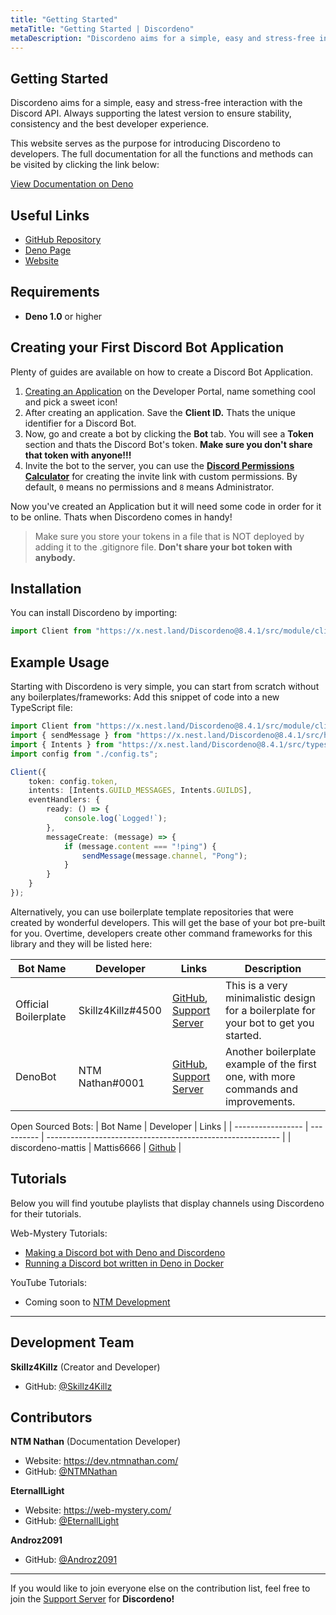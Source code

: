 ```yaml
---
title: "Getting Started"
metaTitle: "Getting Started | Discordeno"
metaDescription: "Discordeno aims for a simple, easy and stress-free interaction with the Discord API. Always supporting the latest version to ensure stability, consistency and the best developer experience."
---
```


## Getting Started

Discordeno aims for a simple, easy and stress-free interaction with the Discord API. Always supporting the latest version to ensure stability, consistency and the best developer experience.

This website serves as the purpose for introducing Discordeno to developers. The full documentation for all the functions and methods can be visited by clicking the link below:

[View Documentation on Deno](https://doc.deno.land/https/deno.land/x/discordeno/mod.ts)

## Useful Links
- [GitHub Repository](https://github.com/Skillz4Killz/Discordeno)
- [Deno Page](https://deno.land/x/discordeno)
- [Website](https://discordeno.js.org/)

## Requirements

- **Deno 1.0** or higher

## Creating your First Discord Bot Application

Plenty of guides are available on how to create a Discord Bot Application.

1. [Creating an Application](https://discord.com/developers/applications) on the Developer Portal, name something cool and pick a sweet icon!
2. After creating an application. Save the **Client ID.** Thats the unique identifier for a Discord Bot.
3. Now, go and create a bot by clicking the **Bot** tab. You will see a **Token** section and thats the Discord Bot's token. **Make sure you don't share that token with anyone!!!**
4. Invite the bot to the server, you can use the **[Discord Permissions Calculator](https://discordapi.com/permissions.html#0)** for creating the invite link with custom permissions. By default, `0` means no permissions and `8` means Administrator.

Now you've created an Application but it will need some code in order for it to be online. Thats when Discordeno comes in handy!

> Make sure you store your tokens in a file that is NOT deployed by adding it to the .gitignore file. **Don't share your bot token with anybody.**

## Installation

You can install Discordeno by importing:
```ts
import Client from "https://x.nest.land/Discordeno@8.4.1/src/module/client.ts";
```

## Example Usage

Starting with Discordeno is very simple, you can start from scratch without any boilerplates/frameworks: Add this snippet of code into a new TypeScript file:

```ts
import Client from "https://x.nest.land/Discordeno@8.4.1/src/module/client.ts";
import { sendMessage } from "https://x.nest.land/Discordeno@8.4.1/src/handlers/channel.ts";
import { Intents } from "https://x.nest.land/Discordeno@8.4.1/src/types/options.ts";
import config from "./config.ts";

Client({
    token: config.token,
    intents: [Intents.GUILD_MESSAGES, Intents.GUILDS],
    eventHandlers: {
        ready: () => {
            console.log(`Logged!`);
        },
        messageCreate: (message) => {
            if (message.content === "!ping") {
                sendMessage(message.channel, "Pong");
            }
        }
    }
});
```

Alternatively, you can use boilerplate template repositories that were created by wonderful developers. This will get the base of your bot pre-built for you. Overtime, developers create other command frameworks for this library and they will be listed here:

| Bot Name             | Developer         | Links                                                                                                           | Description                                                                           |
| -------------------- | ----------------- | --------------------------------------------------------------------------------------------------------------- | ------------------------------------------------------------------------------------- |
| Official Boilerplate | Skillz4Killz#4500 | [GitHub](https://github.com/Skillz4Killz/Discordeno-bot-template), [Support Server](https://discord.gg/J4NqJ72) | This is a very minimalistic design for a boilerplate for your bot to get you started. |
| DenoBot              | NTM Nathan#0001   | [GitHub](https://github.com/ntm-development/DenoBot), [Support Server](https://discord.com/invite/G2rb53z)      | Another boilerplate example of the first one, with more commands and improvements.    |

Open Sourced Bots:
| Bot Name          | Developer  | Links                                                      |
| ----------------- | ---------- | ---------------------------------------------------------- |
| discordeno-mattis | Mattis6666 | [Github](https://github.com/Mattis6666/discordeno-mattis/) |


## Tutorials
Below you will find youtube playlists that display channels using Discordeno for their tutorials.

Web-Mystery Tutorials:
- <a href="https://web-mystery.com/articles/making-discord-bot-deno-and-discordeno" target="_blank">Making a Discord bot with Deno and Discordeno</a>
- <a href="https://web-mystery.com/articles/running-discord-bot-written-deno-docker" target="_blank">Running a Discord bot written in Deno in Docker</a>

YouTube Tutorials:
- Coming soon to [NTM Development](https://www.youtube.com/channel/UCkOFck-WCQtolha4NJuK7zA/)

---

## Development Team

**Skillz4Killz** (Creator and Developer)

- GitHub: [@Skillz4Killz](https://github.com/skillz4killz)

## Contributors

**NTM Nathan** (Documentation Developer)

- Website: https://dev.ntmnathan.com/
- GitHub: [@NTMNathan](https://github.com/NTMNathan)

**EternallLight**

- Website: https://web-mystery.com/
- GitHub: [@EternallLight](https://github.com/EternallLight)

**Androz2091**

- GitHub: [@Androz2091](https://github.com/Androz2091)

---
If you would like to join everyone else on the contribution list, feel free to join the [Support Server](https://discord.gg/J4NqJ72) for **Discordeno!**

